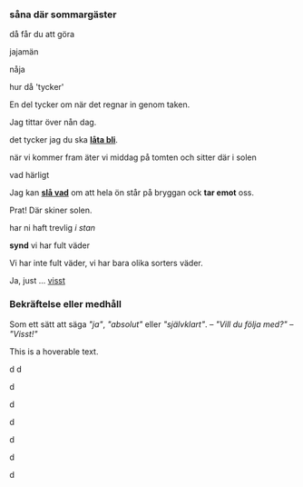 ### såna där sommargäster

då får du att göra

jajamän

nåja

hur då 'tycker'

En del tycker om när det regnar in genom taken.

Jag tittar över nån dag.

det tycker jag du ska **[låta bli](https://sv.wiktionary.org/wiki/l%C3%A5ta_bli)**.

när vi kommer fram äter vi middag på tomten och sitter där i solen

vad härligt

Jag kan [**slå vad**](https://sv.wiktionary.org/wiki/sl%C3%A5_vad#Verb) om att hela ön står på bryggan ock **tar emot** oss.

Prat! Där skiner solen.

har ni haft trevlig *i stan*

**synd** vi har fult väder

Vi har inte fult väder, vi har bara olika sorters väder.

Ja, just ... [visst](#Bekr%C3%A4ftelse%20eller%20medh%C3%A5ll)

### Bekräftelse eller medhåll

Som ett sätt att säga _"ja"_, _"absolut"_ eller _"självklart"_. – _"Vill du följa med?"_ – _"Visst!"_

This is a <span title="Hovered text appears here">hoverable text</span>.

d
d

d

d

d

d


d

d


<!--stackedit_data:
eyJoaXN0b3J5IjpbMTQ2NTYxMTQ5MSwtMTkxNjQ5NTUxNSwtMT
AyMTY0NzI2OCwtNzcwODEyNTI3LDY1MzI3MzM3MCwxMzU1NzU4
ODc0LDU2NzI3MTE4LDE1NDAxMDM2MTQsNDg3MzYxMjg4LC02Nj
g5NzY2MTQsMTU2MjYzNTA5OCwtMTc4MDU1NjkxNywxOTk4NzA5
NDAxLC04ODU1MTYzNzRdfQ==
-->